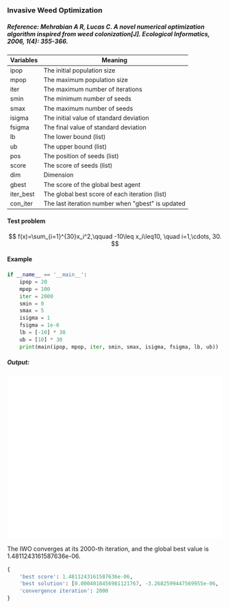 ### Invasive Weed Optimization

##### Reference: Mehrabian A R, Lucas C. A novel numerical optimization algorithm inspired from weed colonization[J]. Ecological Informatics, 2006, 1(4): 355-366.

| Variables | Meaning                                           |
| --------- | ------------------------------------------------- |
| ipop      | The initial population size                       |
| mpop      | The maximum population size                       |
| iter      | The maximum number of iterations                  |
| smin      | The minimum number of seeds                       |
| smax      | The maximum number of seeds                       |
| isigma    | The initial value of standard deviation           |
| fsigma    | The final value of standard deviation             |
| lb        | The lower bound (list)                            |
| ub        | The upper bound (list)                            |
| pos       | The position of seeds (list)                      |
| score     | The score of seeds (list)                         |
| dim       | Dimension                                         |
| gbest     | The score of the global best agent                |
| iter_best | The global best score of each iteration (list)    |
| con_iter  | The last iteration number when "gbest" is updated |

#### Test problem

$$
f(x)=\sum_{i=1}^{30}x_i^2,\qquad -10\leq x_i\leq10, \quad
i=1,\cdots, 30.
$$


#### Example

```python
if __name__ == '__main__':
    ipop = 20
    mpop = 100
    iter = 2000
    smin = 0
    smax = 5
    isigma = 1
    fsigma = 1e-6
    lb = [-10] * 30
    ub = [10] * 30
    print(main(ipop, mpop, iter, smin, smax, isigma, fsigma, lb, ub))
```

##### Output:

![](https://github.com/Xavier-MaYiMing/Invasive-Weed-Optimization/blob/main/convergence%20curve.png)

The IWO converges at its 2000-th iteration, and the global best value is 1.4811243161587636e-06.

```python
{
    'best score': 1.4811243161587636e-06, 
    'best solution': [0.0004018456981121767, -3.2682599447569955e-06, -9.455509392674457e-05, 5.188477312079762e-05, 0.00017137500067564303, -0.00012223522965487042, 0.00011623617641158009, -0.000124118982871797, 4.8569097120283375e-05, 0.0002976310355268008, 6.15705239072025e-05, 8.077446302055623e-05, 0.00020276163906065369, -0.0002811285829622663, -0.0003058244802800531, -0.00018882593646512292, -0.00031291318574091793, -7.098423681308358e-05, -0.000472572417336426, 0.00011401801538079769, 0.0002072860452717333, 0.00016774266470804766, 0.00016678967570886395, -0.00011968615297976984, -0.00038220692876286274, 0.00023839458936768734, -0.00026706592368278285, -0.0002001935540331373, -0.00033141460343734765, 8.664523587924919e-05], 
    'convergence iteration': 2000
}
```

